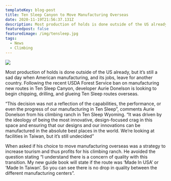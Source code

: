 ```yaml
---
templateKey: blog-post
title: Ten Sleep Canyon to Move Manufacturing Overseas
date: 2020-11-19T21:56:37.131Z
description: Most production of holds is done outside of the US already, but it’s still a sad day when American manufacturing, and its jobs, leave for another country.
featuredpost: false
featuredimage: /img/tensleep.jpg
tags:
  - News
  - Climbing
---
```

![](/img/tensleep.jpg)

Most production of holds is done outside of the US already, but it’s still a sad day when American manufacturing, and its jobs, leave for another country. Following the recent USDA Forest Service ban on manufacturing new routes in Ten Sleep Canyon, developer Aurie Donelson is looking to begin chipping, drilling, and glueing Ten Sleep routes overseas.



“This decision was not a reflection of the capabilities, the performance, or even the progress of our manufacturing in Ten Sleep”, comments Aurie Donelson from his climbing ranch in Ten Sleep Wyoming. “It was driven by the ideology of being the most innovative, design-focused crag in this space and ensuring that our designs and our innovations can be manufactured in the absolute best places in the world. We’re looking at facilities in Taiwan, but it’s still undecided”



When asked if his choice to move manufacturing overseas was a strategy to increase tourism and thus profits for his climbing ranch. He avoided the question stating “I understand there is a concern of quality with this transition. My new guide book will state if the route was ‘Made In USA’ or ‘Made In Taiwan’. So you can see there is no drop in quality between the different manufacturing centers”.
